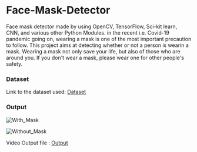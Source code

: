 # Face-Mask-Detector
Face mask detector made by using OpenCV, TensorFlow, Sci-kit learn, CNN, and various other Python Modules.
in the recent i.e. Covid-19 pandemic going on, wearing a mask is one of the most important precaution to follow. This project aims at detecting whether or not a person is wearin a mask. Wearing a mask not only save your life, but also of those who are around you. If you don't wear a mask, please wear one for other people's safety.

### Dataset
Link to the dataset used: [Dataset](https://drive.google.com/drive/folders/1tvLtA8UvfvQO6dEZBfOJi0aoIVOIzHAT)

### Output
![With_Mask](https://imgur.com/a/KoRHPLo)

![Without_Mask](https://imgur.com/a/KoRHPLo)

Video Output file : [Output](https://drive.google.com/file/d/1lBK8TVVILtppxgUukI4FPtvD2cF610nq/view?usp=sharing)
